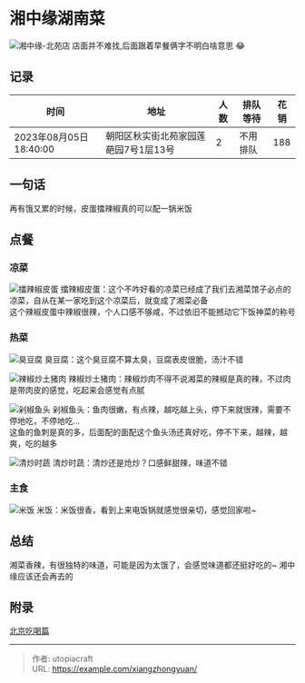 # 湘中缘湖南菜


<!--more-->

![湘中缘-北苑店](湘中缘.jpg "湘中缘-北苑店")
店面并不难找,后面跟着早餐俩字不明白啥意思 :joy:  

## 记录
| 时间                   | 地址                            | 人数 | 排队等待 | 花销 |
| ---------------------- | ------------------------------- | ---- | -------- | ---- |
| 2023年08月05日18:40:00 | 朝阳区秋实街北苑家园莲葩园7号1层13号 | 2    | 不用排队 | 188  |

## 一句话
再有饿又累的时候，皮蛋擂辣椒真的可以配一锅米饭

## 点餐
### 凉菜
![擂辣椒皮蛋](擂辣椒皮蛋.jpg "擂辣椒皮蛋")
擂辣椒皮蛋：这个不咋好看的凉菜已经成了我们去湘菜馆子必点的凉菜，自从在某一家吃到这个凉菜后，就变成了湘菜必备  
这个辣椒皮蛋中辣椒很辣，个人口感不够咸，不过依旧不能撼动它下饭神菜的称号

### 热菜
![臭豆腐](臭豆腐.jpg "臭豆腐")
臭豆腐：这个臭豆腐不算太臭，豆腐表皮很脆，汤汁不错

![辣椒炒土猪肉](辣椒炒土猪肉.jpg "辣椒炒土猪肉")
辣椒炒土猪肉：辣椒炒肉不得不说湘菜的辣椒是真的辣，不过肉是带肉皮的感觉，吃起来会感觉有点腻

![剁椒鱼头](剁椒鱼头.jpg "剁椒鱼头")
剁椒鱼头：鱼肉很嫩，有点辣，越吃越上头，停下来就很辣，需要不停地吃，不停地吃...  
这鱼的鱼刺是真的多，后面配的面配这个鱼头汤还真好吃，停不下来，越辣，越爽，吃的越多

![清炒时蔬](清炒时蔬.jpg "清炒时蔬")
清炒时蔬：清炒还是炝炒？口感鲜甜辣，味道不错

### 主食

![米饭](米饭.jpg "米饭")
米饭：米饭很香，看到上来电饭锅就感觉很亲切，感觉回家啦~

## 总结
湘菜香辣，有很独特的味道，可能是因为太饿了，会感觉味道都还挺好吃的~ 湘中缘应该还会再去的

## 附录
[北京吃喝篇](/life-in-beijing/#吃喝篇)

---

> 作者: utopiacraft  
> URL: https://example.com/xiangzhongyuan/  

